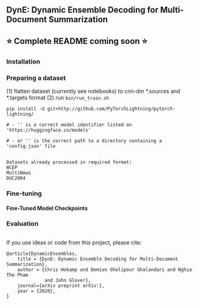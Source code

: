 ## DynE: Dynamic Ensemble Decoding for Multi-Document Summarization


## :star: Complete README coming soon :star:


### Installation



### Preparing a dataset

(1) flatten dataset (currently see notebooks) to cnn-dm *.sources and *.targets format
(2) run `bin/run_train.sh`
```
pip install -U git+http://github.com/PyTorchLightning/pytorch-lightning/

# - '' is a correct model identifier listed on 'https://huggingface.co/models'

# - or '' is the correct path to a directory containing a 'config.json' file


Datasets already processed in required format:
WCEP
MultiNews
DUC2004

```
### Fine-tuning 


#### Fine-Tuned Model Checkpoints


### Evaluation
```

```


If you use ideas or code from this project, please cite:
```
@article{DynamicEnsembles,
    title = {DynE: Dynamic Ensemble Decoding for Multi-Document Summarization},
    author = {Chris Hokamp and Demian Gholipour Ghalandari and Nghia The Pham
              and John Glover},
    journal={arXiv preprint arXiv:},
    year = {2020},
}



```
